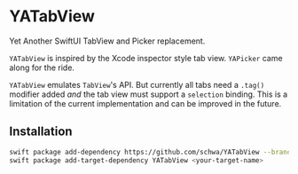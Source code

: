 # YATabView

Yet Another SwiftUI TabView and Picker replacement.

`YATabView` is inspired by the Xcode inspector style tab view. `YAPicker` came along for the ride.

`YATabView` emulates `TabView`'s API. But currently all tabs need a `.tag()` modifier added _and_ the tab view must support a `selection` binding. This is a limitation of the current implementation and can be improved in the future.

## Installation

```sh
swift package add-dependency https://github.com/schwa/YATabView --branch main
swift package add-target-dependency YATabView <your-target-name>
```
